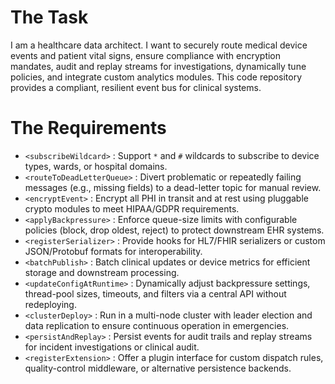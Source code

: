 # The Task

I am a healthcare data architect. I want to securely route medical device events and patient vital signs, ensure compliance with encryption mandates, audit and replay streams for investigations, dynamically tune policies, and integrate custom analytics modules. This code repository provides a compliant, resilient event bus for clinical systems.

# The Requirements

* `<subscribeWildcard>` : Support `*` and `#` wildcards to subscribe to device types, wards, or hospital domains.
* `<routeToDeadLetterQueue>` : Divert problematic or repeatedly failing messages (e.g., missing fields) to a dead-letter topic for manual review.
* `<encryptEvent>` : Encrypt all PHI in transit and at rest using pluggable crypto modules to meet HIPAA/GDPR requirements.
* `<applyBackpressure>` : Enforce queue-size limits with configurable policies (block, drop oldest, reject) to protect downstream EHR systems.
* `<registerSerializer>` : Provide hooks for HL7/FHIR serializers or custom JSON/Protobuf formats for interoperability.
* `<batchPublish>` : Batch clinical updates or device metrics for efficient storage and downstream processing.
* `<updateConfigAtRuntime>` : Dynamically adjust backpressure settings, thread-pool sizes, timeouts, and filters via a central API without redeploying.
* `<clusterDeploy>` : Run in a multi-node cluster with leader election and data replication to ensure continuous operation in emergencies.
* `<persistAndReplay>` : Persist events for audit trails and replay streams for incident investigations or clinical audit.
* `<registerExtension>` : Offer a plugin interface for custom dispatch rules, quality-control middleware, or alternative persistence backends.

